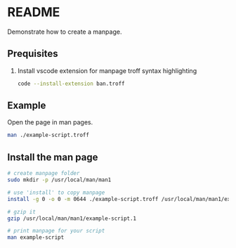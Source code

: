 # README
Demonstrate how to create a manpage. 

## Prequisites 
1. Install vscode extension for manpage troff syntax highlighting
    ```sh
    code --install-extension ban.troff
    ```

## Example
Open the page in man pages.
```sh
man ./example-script.troff  
```

## Install the man page
```sh
# create manpage folder
sudo mkdir -p /usr/local/man/man1  

# use 'install' to copy manpage     
install -g 0 -o 0 -m 0644 ./example-script.troff /usr/local/man/man1/example-script.1

# gzip it
gzip /usr/local/man/man1/example-script.1

# print manpage for your script
man example-script
```

